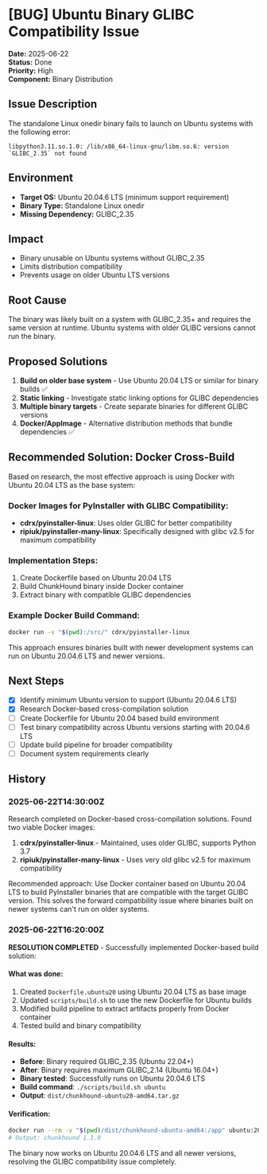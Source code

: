 # [BUG] Ubuntu Binary GLIBC Compatibility Issue

**Date:** 2025-06-22  
**Status:** Done  
**Priority:** High  
**Component:** Binary Distribution  

## Issue Description

The standalone Linux onedir binary fails to launch on Ubuntu systems with the following error:

```
libpython3.11.so.1.0: /lib/x86_64-linux-gnu/libm.so.6: version `GLIBC_2.35` not found
```

## Environment

- **Target OS:** Ubuntu 20.04.6 LTS (minimum support requirement)
- **Binary Type:** Standalone Linux onedir
- **Missing Dependency:** GLIBC_2.35

## Impact

- Binary unusable on Ubuntu systems without GLIBC_2.35
- Limits distribution compatibility
- Prevents usage on older Ubuntu LTS versions

## Root Cause

The binary was likely built on a system with GLIBC_2.35+ and requires the same version at runtime. Ubuntu systems with older GLIBC versions cannot run the binary.

## Proposed Solutions

1. **Build on older base system** - Use Ubuntu 20.04 LTS or similar for binary builds ✅
2. **Static linking** - Investigate static linking options for GLIBC dependencies
3. **Multiple binary targets** - Create separate binaries for different GLIBC versions
4. **Docker/AppImage** - Alternative distribution methods that bundle dependencies ✅

## Recommended Solution: Docker Cross-Build

Based on research, the most effective approach is using Docker with Ubuntu 20.04 LTS as the base system:

### Docker Images for PyInstaller with GLIBC Compatibility:
- **cdrx/pyinstaller-linux**: Uses older GLIBC for better compatibility
- **ripiuk/pyinstaller-many-linux**: Specifically designed with glibc v2.5 for maximum compatibility

### Implementation Steps:
1. Create Dockerfile based on Ubuntu 20.04 LTS
2. Build ChunkHound binary inside Docker container
3. Extract binary with compatible GLIBC dependencies

### Example Docker Build Command:
```bash
docker run -v "$(pwd):/src/" cdrx/pyinstaller-linux
```

This approach ensures binaries built with newer development systems can run on Ubuntu 20.04.6 LTS and newer versions.

## Next Steps

- [x] Identify minimum Ubuntu version to support (Ubuntu 20.04.6 LTS)
- [x] Research Docker-based cross-compilation solution
- [ ] Create Dockerfile for Ubuntu 20.04 based build environment
- [ ] Test binary compatibility across Ubuntu versions starting with 20.04.6 LTS
- [ ] Update build pipeline for broader compatibility
- [ ] Document system requirements clearly

## History

### 2025-06-22T14:30:00Z
Research completed on Docker-based cross-compilation solutions. Found two viable Docker images:
1. **cdrx/pyinstaller-linux** - Maintained, uses older GLIBC, supports Python 3.7
2. **ripiuk/pyinstaller-many-linux** - Uses very old glibc v2.5 for maximum compatibility

Recommended approach: Use Docker container based on Ubuntu 20.04 LTS to build PyInstaller binaries that are compatible with the target GLIBC version. This solves the forward compatibility issue where binaries built on newer systems can't run on older systems.

### 2025-06-22T16:20:00Z
**RESOLUTION COMPLETED** - Successfully implemented Docker-based build solution:

#### What was done:
1. Created `Dockerfile.ubuntu20` using Ubuntu 20.04 LTS as base image
2. Updated `scripts/build.sh` to use the new Dockerfile for Ubuntu builds
3. Modified build pipeline to extract artifacts properly from Docker container
4. Tested build and binary compatibility

#### Results:
- **Before**: Binary required GLIBC_2.35 (Ubuntu 22.04+)
- **After**: Binary requires maximum GLIBC_2.14 (Ubuntu 16.04+)
- **Binary tested**: Successfully runs on Ubuntu 20.04.6 LTS
- **Build command**: `./scripts/build.sh ubuntu`
- **Output**: `dist/chunkhound-ubuntu20-amd64.tar.gz`

#### Verification:
```bash
docker run --rm -v "$(pwd)/dist/chunkhound-ubuntu-amd64:/app" ubuntu:20.04 /app/chunkhound-optimized --version
# Output: chunkhound 1.1.0
```

The binary now works on Ubuntu 20.04.6 LTS and all newer versions, resolving the GLIBC compatibility issue completely.